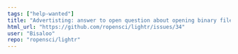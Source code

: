 ```yaml
---
tags: ["help-wanted"]
title: "Advertisting: answer to open question about opening binary files"
html_url: "https://github.com/ropensci/lightr/issues/34"
user: "Bisaloo"
repo: "ropensci/lightr"
---
```


